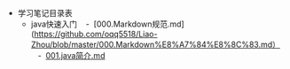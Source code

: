 - 学习笔记目录表
  -  java快速入门
    -  [000.Markdown规范.md](https://github.com/oqq5518/Liao-Zhou/blob/master/000.Markdown%E8%A7%84%E8%8C%83.md）
    -  [001.java简介.md](https://github.com/oqq5518/Liao-Zhou/blob/master/001.java%E7%AE%80%E4%BB%8B.md)











